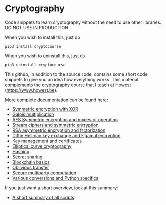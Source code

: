 # Cryptography
Code snippets to learn cryptography without the need to use other libraries. DO NOT USE IN PRODUCTION

When you wish to install this, just do 
```
pip3 install cryptocourse
```

When you wish to uninstall this, just do 
```
pip3 uninstall cryptocourse
```

This github, in addition to the source code, contains some short code snippets to give you an idea how everything works. This material complements the cryptography course that I teach at Howest (https://www.howest.be).

More complete documentation can be found here:

* [Symmetric encryption with XOR](doc/xor.md)
* [Galois multiplication](doc/Galois.md)
* [AES Symmetric encryption and modes of operation](doc/aes.md)
* [Stream ciphers and symmetric encryption](doc/stream.md)
* [RSA asymmetric encryption and factorization](doc/RSA.md)
* [Diffie Hellman key exchange and Elgamal encryption](doc/diffie.md)
* [Key management and certificates](doc/key_management.md)
* [Elliptical curve cryptography](doc/ec.md)
* [Hashing](doc/hashing.md)
* [Secret sharing](doc/secretsharing.md)
* [Blockchain basics](doc/blockchain.md)
* [Oblivious transfer](doc/oblivious.md)
* [Secure multiparty computation](doc/securemultiparty.md)
* [Various conversions and Python specifics](doc/various.md)

If you just want a short overview, look at this summery:
* [A short summary of all scripts](summary.md)

